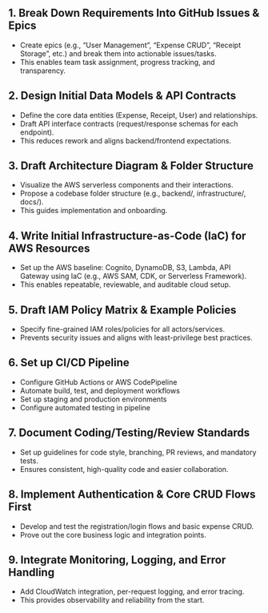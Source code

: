 ## 1. Break Down Requirements Into GitHub Issues & Epics
- Create epics (e.g., “User Management”, “Expense CRUD”, “Receipt Storage”, etc.) and break them into actionable issues/tasks.
- This enables team task assignment, progress tracking, and transparency.

## 2. Design Initial Data Models & API Contracts
- Define the core data entities (Expense, Receipt, User) and relationships.
- Draft API interface contracts (request/response schemas for each endpoint).
- This reduces rework and aligns backend/frontend expectations.

## 3. Draft Architecture Diagram & Folder Structure
- Visualize the AWS serverless components and their interactions.
- Propose a codebase folder structure (e.g., backend/, infrastructure/, docs/).
 - This guides implementation and onboarding.

## 4. Write Initial Infrastructure-as-Code (IaC) for AWS Resources
- Set up the AWS baseline: Cognito, DynamoDB, S3, Lambda, API Gateway using IaC (e.g., AWS SAM, CDK, or Serverless Framework).
- This enables repeatable, reviewable, and auditable cloud setup.

## 5. Draft IAM Policy Matrix & Example Policies
- Specify fine-grained IAM roles/policies for all actors/services.
- Prevents security issues and aligns with least-privilege best practices.

## 6. Set up CI/CD Pipeline
- Configure GitHub Actions or AWS CodePipeline
- Automate build, test, and deployment workflows
- Set up staging and production environments
- Configure automated testing in pipeline

## 7. Document Coding/Testing/Review Standards
- Set up guidelines for code style, branching, PR reviews, and mandatory tests.
- Ensures consistent, high-quality code and easier collaboration.

## 8. Implement Authentication & Core CRUD Flows First
- Develop and test the registration/login flows and basic expense CRUD.
- Prove out the core business logic and integration points.

## 9. Integrate Monitoring, Logging, and Error Handling
- Add CloudWatch integration, per-request logging, and error tracing.
- This provides observability and reliability from the start.
